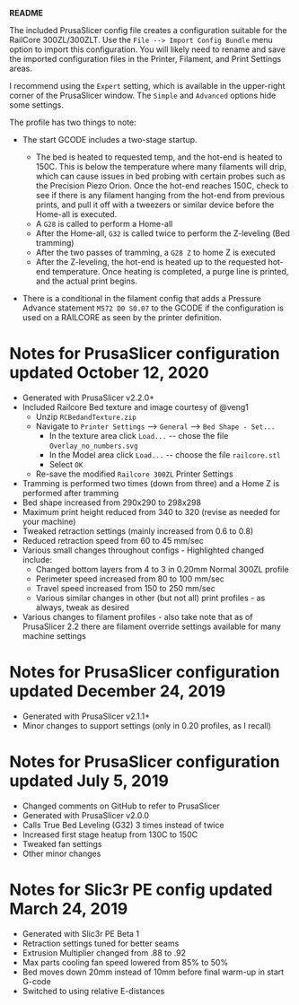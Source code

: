 **README**

The included PrusaSlicer config file creates a configuration suitable for the RailCore 300ZL/300ZLT.  Use the `File --> Import Config Bundle` menu option to import this configuration.  You will likely need to rename and save the imported configuration files in the Printer, Filament, and Print Settings areas.

I recommend using the `Expert` setting, which is available in the upper-right corner of the PrusaSlicer window.  The `Simple` and `Advanced` options hide some settings.  

The profile has two things to note:

- The start GCODE includes a two-stage startup.  

  - The bed is heated to requested temp, and the hot-end is heated to 150C.  This is below the temperature where many filaments will drip, which can cause issues in bed probing with certain probes such as the Precision Piezo Orion. Once the hot-end reaches 150C, check to see if there is any filament hanging from the hot-end from previous prints, and pull it off with a tweezers or similar device before the Home-all is executed.
  - A `G28` is called to perform a Home-all
  - After the Home-all, `G32` is called twice to perform the Z-leveling (Bed tramming)
  - After the two passes of tramming, a `G28 Z` to home Z is executed
  - After the Z-leveling, the hot-end is heated up to the requested hot-end temperature.  Once heating is completed, a purge line is printed, and the actual print begins.

- There is a conditional in the filament config that adds a Pressure Advance statement `M572 D0 S0.07` to the GCODE if the configuration is used on a RAILCORE as seen by the printer definition.

# Notes for PrusaSlicer configuration updated October 12, 2020

* Generated with PrusaSlicer v2.2.0+
* Included Railcore Bed texture and image courtesy of @veng1
  * Unzip `RCBedandTexture.zip`
  * Navigate to `Printer Settings` --> `General` --> `Bed Shape - Set...`
    * In the texture area click `Load...` -- chose the file `Overlay_no_numbers.svg`
    * In the Model area click `Load...` -- choose the file `railcore.stl`
    * Select `OK`
  * Re-save the modified `Railcore 300ZL` Printer Settings
* Tramming is performed two times (down from three) and a Home Z is performed after tramming
* Bed shape increased from 290x290 to 298x298
* Maximum print height reduced from 340 to 320 (revise as needed for your machine)
* Tweaked retraction settings (mainly increased from 0.6 to 0.8)
* Reduced retraction speed from 60 to 45 mm/sec
* Various small changes throughout configs - Highlighted changed include:
  * Changed bottom layers from 4 to 3 in 0.20mm Normal 300ZL profile
  * Perimeter speed increased from 80 to 100 mm/sec
  * Travel speed increased from 150 to 250 mm/sec
  * Various similar changes in other (but not all) print profiles - as always, tweak as desired
* Various changes to filament profiles - also take note that as of PrusaSlicer 2.2 there are filament override settings available for many machine settings

# Notes for PrusaSlicer configuration updated December 24, 2019

* Generated with PrusaSlicer v2.1.1+
* Minor changes to support settings (only in 0.20 profiles, as I recall)


# Notes for PrusaSlicer configuration updated July 5, 2019

* Changed comments on GitHub to refer to PrusaSlicer
* Generated with PrusaSlicer v2.0.0
* Calls True Bed Leveling (G32) 3 times instead of twice
* Increased first stage heatup from 130C to 150C
* Tweaked fan settings
* Other minor changes


# Notes for Slic3r PE config updated March 24, 2019

* Generated with Slic3r PE Beta 1
* Retraction settings tuned for better seams
* Extrusion Multiplier changed from .88 to .92
* Max parts cooling fan speed lowered from 85% to 50%
* Bed moves down 20mm instead of 10mm before final warm-up in start G-code
* Switched to using relative E-distances
